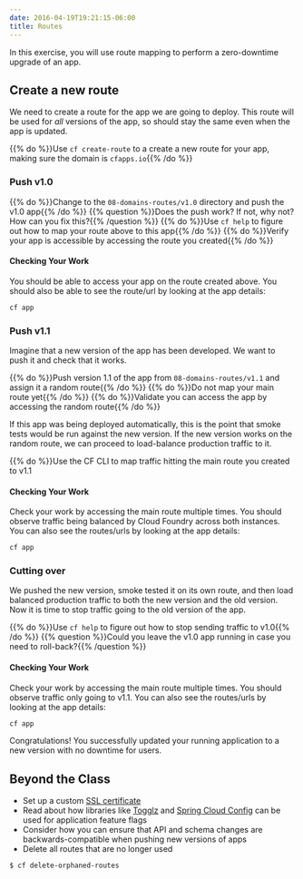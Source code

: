 ```yaml
---
date: 2016-04-19T19:21:15-06:00
title: Routes
---
```


In this exercise, you will use route mapping to perform a zero-downtime upgrade of an app.


## Create a new route

We need to create a route for the app we are going to deploy. This route will be used for _all_ versions of the app, so should stay the same even when the app is updated.

{{% do %}}Use `cf create-route` to a create a new route for your app, making sure the domain is `cfapps.io`{{% /do %}}

### Push v1.0

{{% do %}}Change to the `08-domains-routes/v1.0` directory and push the v1.0 app{{% /do %}}
{{% question %}}Does the push work? If not, why not? How can you fix this?{{% /question %}}
{{% do %}}Use `cf help` to figure out how to map your route above to this app{{% /do %}}
{{% do %}}Verify your app is accessible by accessing the route you created{{% /do %}}

#### Checking Your Work

You should be able to access your app on the route created above. You should also be able to see the route/url by looking at the app details:

```sh
cf app
```

### Push v1.1

Imagine that a new version of the app has been developed. We want to push it and check that it works.

{{% do %}}Push version 1.1 of the app from `08-domains-routes/v1.1` and assign it a random route{{% /do %}}
{{% do %}}Do not map your main route yet{{% /do %}}
{{% do %}}Validate you can access the app by accessing the random route{{% /do %}}

If this app was being deployed automatically, this is the point that smoke tests would be run against the new version. If the new version works on the random route, we can proceed to load-balance production traffic to it.

{{% do %}}Use the CF CLI to map traffic hitting the main route you created to v1.1

#### Checking Your Work

Check your work by accessing the main route multiple times. You should observe traffic being balanced by Cloud Foundry across both instances. You can also see the routes/urls by looking at the app details:

```sh
cf app
```

### Cutting over

We pushed the new version, smoke tested it on its own route, and then load balanced production traffic to both the new version and the old version. Now it is time to stop traffic going to the old version of the app.

{{% do %}}Use `cf help` to figure out how to stop sending traffic to v1.0{{% /do %}}
{{% question %}}Could you leave the v1.0 app running in case you need to roll-back?{{% /question %}}

#### Checking Your Work

Check your work by accessing the main route multiple times.  You should observe traffic only going to v1.1.  You can also see the routes/urls by looking at the app details:

```sh
cf app
```

Congratulations! You successfully updated your running application to a new version with no downtime for users.


## Beyond the Class

  * Set up a custom [SSL certificate](http://www.selfsignedcertificate.com/)
  * Read about how libraries like [Togglz](https://www.togglz.org/) and [Spring Cloud Config](https://cloud.spring.io/spring-cloud-config/) can be used for application feature flags
  * Consider how you can ensure that API and schema changes are backwards-compatible when pushing new versions of apps
  * Delete all routes that are no longer used

```bash
$ cf delete-orphaned-routes
```

